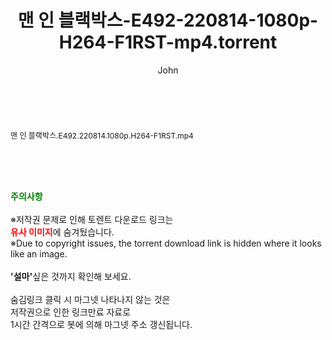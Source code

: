 ﻿---
layout: post
title:  "맨 인 블랙박스-E492-220814-1080p-H264-F1RST-mp4.torrent"
author: John
categories: [ 방송/음악 ]
tags: [  ]
image:  
description: "맨 인 블랙박스-E492-220814-1080p-H264-F1RST-mp4 torrent 정보 공유"
toc: true
toc_sticky: true
---

<br>
<div class="view-img">
<a class="view_image" href="http://torrentmobile61.com/bbs/view_image.php?fn=%2Fdata%2Ffile%2Fmusic%2F3735183265_q6amTPDw_d52e3f59febc7abc57e741f860783fdefd1bd9be.jpg" target="_blank"><img alt="" class="img-tag" content="http://torrentmobile61.com/data/file/music/3735183265_q6amTPDw_d52e3f59febc7abc57e741f860783fdefd1bd9be.jpg" itemprop="image" src="http://torrentmobile61.com/data/file/music/thumb-3735183265_q6amTPDw_d52e3f59febc7abc57e741f860783fdefd1bd9be_835x2212.jpg"/></a></div><div class="view-content" itemprop="description">
<p><span style="font-size:12px;">맨 인 블랙박스.E492.220814.1080p.H264-F1RST.mp4</span> </p> </div>
    
<br><br><br>
<p data-ke-size="size16"><b><span style="color: green;">주의사항</span></b><br /><br />※저작권 문제로 인해 토렌트 다운로드 링크는<br /><b><span style="color: red;">유사 이미지</span></b>에 숨겨뒀습니다.<br />※Due to copyright issues, the torrent download link is hidden where it looks like an image.<br /><br /><b>'설마'</b>싶은 것까지 확인해 보세요.<br /><br />숨김링크 클릭 시 마그넷 나타나지 않는 것은<br />저작권으로 인한 링크만료 자료로<br />1시간 간격으로 봇에 의해 마그넷 주소 갱신됩니다.</p>
